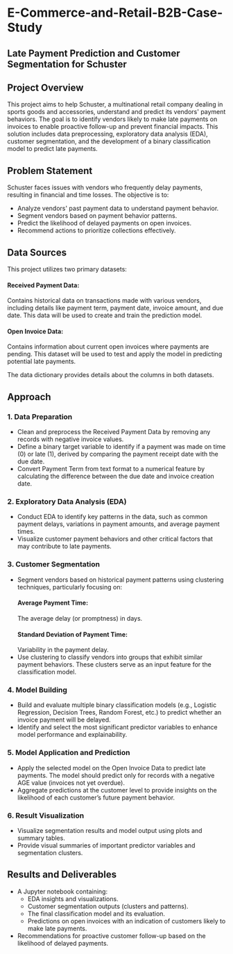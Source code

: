 # E-Commerce-and-Retail-B2B-Case-Study

## Late Payment Prediction and Customer Segmentation for Schuster

## Project Overview
This project aims to help Schuster, a multinational retail company dealing in sports goods and accessories, understand and predict its vendors' payment behaviors. The goal is to identify vendors likely to make late payments on invoices to enable proactive follow-up and prevent financial impacts. This solution includes data preprocessing, exploratory data analysis (EDA), customer segmentation, and the development of a binary classification model to predict late payments.

## Problem Statement
Schuster faces issues with vendors who frequently delay payments, resulting in financial and time losses. The objective is to:

- Analyze vendors' past payment data to understand payment behavior.
- Segment vendors based on payment behavior patterns.
- Predict the likelihood of delayed payments on open invoices.
- Recommend actions to prioritize collections effectively.

## Data Sources
This project utilizes two primary datasets:

#### Received Payment Data: 
Contains historical data on transactions made with various vendors, including details like payment term, payment date, invoice amount, and due date. This data will be used to create and train the prediction model.
#### Open Invoice Data: 
Contains information about current open invoices where payments are pending. This dataset will be used to test and apply the model in predicting potential late payments.

The data dictionary provides details about the columns in both datasets.

## Approach

### 1. Data Preparation
- Clean and preprocess the Received Payment Data by removing any records with negative invoice values.
- Define a binary target variable to identify if a payment was made on time (0) or late (1), derived by comparing the payment receipt date with the due date.
- Convert Payment Term from text format to a numerical feature by calculating the difference between the due date and invoice creation date.

### 2. Exploratory Data Analysis (EDA)
- Conduct EDA to identify key patterns in the data, such as common payment delays, variations in payment amounts, and average payment times.
- Visualize customer payment behaviors and other critical factors that may contribute to late payments.

### 3. Customer Segmentation
- Segment vendors based on historical payment patterns using clustering techniques, particularly focusing on:
  #### Average Payment Time:
  The average delay (or promptness) in days.
  #### Standard Deviation of Payment Time:
  Variability in the payment delay.
- Use clustering to classify vendors into groups that exhibit similar payment behaviors. These clusters serve as an input feature for the classification model.

### 4. Model Building
- Build and evaluate multiple binary classification models (e.g., Logistic Regression, Decision Trees, Random Forest, etc.) to predict whether an invoice payment will be delayed.
- Identify and select the most significant predictor variables to enhance model performance and explainability.

### 5. Model Application and Prediction
- Apply the selected model on the Open Invoice Data to predict late payments. The model should predict only for records with a negative AGE value (invoices not yet overdue).
- Aggregate predictions at the customer level to provide insights on the likelihood of each customer’s future payment behavior.

### 6. Result Visualization
- Visualize segmentation results and model output using plots and summary tables.
- Provide visual summaries of important predictor variables and segmentation clusters.

## Results and Deliverables
- A Jupyter notebook containing:
  - EDA insights and visualizations.
  - Customer segmentation outputs (clusters and patterns).
  - The final classification model and its evaluation.
  - Predictions on open invoices with an indication of customers likely to make late payments.
- Recommendations for proactive customer follow-up based on the likelihood of delayed payments.
